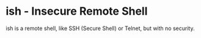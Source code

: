 ish - Insecure Remote Shell
===========================

ish is a remote shell, like SSH (Secure Shell) or Telnet, but with no security.
